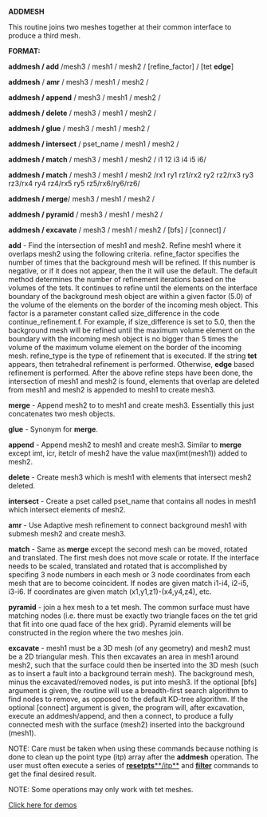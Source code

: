  **ADDMESH**

  This routine joins two meshes together at their common interface to
  produce a third mesh.

 **FORMAT:**

  **addmesh / add** /mesh3 / mesh1 / mesh2 / [refine\_factor] / [tet **edge**]

  **addmesh** / **amr** / mesh3 / mesh1 / mesh2 /

  **addmesh / append** / mesh3 / mesh1 / mesh2 /

  **addmesh / delete** / mesh3 / mesh1 / mesh2 /

  **addmesh / glue** / mesh3 / mesh1 / mesh2 /

  **addmesh / intersect** / pset\_name / mesh1 / mesh2 /

  **addmesh / match** / mesh3 / mesh1 / mesh2 / i1 12 i3 i4 i5 i6/

  **addmesh / match** / mesh3 / mesh1 / mesh2 /rx1 ry1 rz1/rx2 ry2
  rz2/rx3 ry3 rz3/rx4 ry4 rz4/rx5 ry5 rz5/rx6/ry6/rz6/

  **addmesh / merge**/ mesh3 / mesh1 / mesh2 /

  **addmesh / pyramid** / mesh3 / mesh1 / mesh2 /

  **addmesh / excavate** / mesh3 / mesh1 / mesh2 / [bfs] / [connect] /

 **add** - Find the intersection of mesh1 and mesh2. Refine mesh1 where
 it overlaps mesh2 using the following criteria. refine\_factor
 specifies the number of times that the background mesh will be
 refined. If this number is negative, or if it does not appear, then
 the it will use the default. The default method determines the number
 of refinement iterations based on the volumes of the tets. It
 continues to refine until the elements on the interface boundary of
 the background mesh object are within a given factor (5.0) of the
 volume of the elements on the border of the incoming mesh object. This
 factor is a parameter constant called size\_difference in the code
 continue\_refinement.f. For example, if size\_difference is set to
 5.0, then the background mesh will be refined until the maximum volume
 element on the boundary with the incoming mesh object is no bigger
 than 5 times the volume of the maximum volume element on the border of
 the incoming mesh. refine\_type is the type of refinement that is
 executed. If the string **tet** appears, then tetrahedral refinement
 is performed. Otherwise, **edge** based refinement is performed. After
 the above refine steps have been done, the intersection of mesh1 and
 mesh2 is found, elements that overlap are deleted from mesh1 and mesh2
 is appended to mesh1 to create mesh3.

 **merge** - Append mesh2 to to mesh1 and create mesh3. Essentially
 this just concatenates two mesh objects.

 **glue** - Synonym for **merge**.

 **append** - Append mesh2 to mesh1 and create mesh3. Similar to
 **merge** except imt, icr, itetclr of mesh2 have the value
 max(imt(mesh1)) added to mesh2.

 **delete** - Create mesh3 which is mesh1 with elements that intersect
 mesh2 deleted.

 **intersect** - Create a pset called pset\_name that contains all
 nodes in mesh1 which intersect elements of mesh2.

 **amr** - Use Adaptive mesh refinement to connect background mesh1
 with submesh mesh2 and create mesh3.

 **match** - Same as **merge** except the second mesh can be moved,
 rotated and translated. The first mesh does not move scale or rotate.
 If the interface needs to be scaled, translated and rotated that is
 accomplished by specifing 3 node numbers in each mesh or 3 node
 coordinates from each mesh that are to become coincident. If nodes are
 given match i1-i4, i2-i5, i3-i6. If coordinates are given match
 (x1,y1,z1)-(x4,y4,z4), etc.

 **pyramid** - join a hex mesh to a tet mesh. The common surface must
 have matching nodes (i.e. there must be exactly two triangle faces on
 the tet grid that fit into one quad face of the hex grid). Pyramid
 elements will be constructed in the region where the two meshes join.


 **excavate** - mesh1 must be a 3D mesh (of any geometry) and mesh2
 must be a 2D triangular mesh. This then excavates an area in mesh1
 around mesh2, such that the surface could then be inserted into the 3D
 mesh (such as to insert a fault into a background terrain mesh). The
 background mesh, minus the excavated/removed nodes, is put into mesh3.
 If the optional 
[bfs] argument is given, the routine will use a
 breadth-first search algorithm to find nodes to remove, as opposed to
 the default KD-tree algorithm. If the optional 
[connect] argument is
 given, the program will, after excavation, execute an addmesh/append,
 and then a connect, to produce a fully connected mesh with the surface
 (mesh2) inserted into the background (mesh1).

 NOTE: Care must be taken when using these commands because nothing is
 done to clean up the point type (itp) array after the **addmesh**
 operation. The user must often execute a series of
 [**resetpts****/itp**](RESETPT.md) and **[filter](FILTER.md)**
 commands to get the final desired result.

 NOTE: Some operations may only work with tet meshes.

 [Click here for demos](/pages/docs/demos/index.md)

